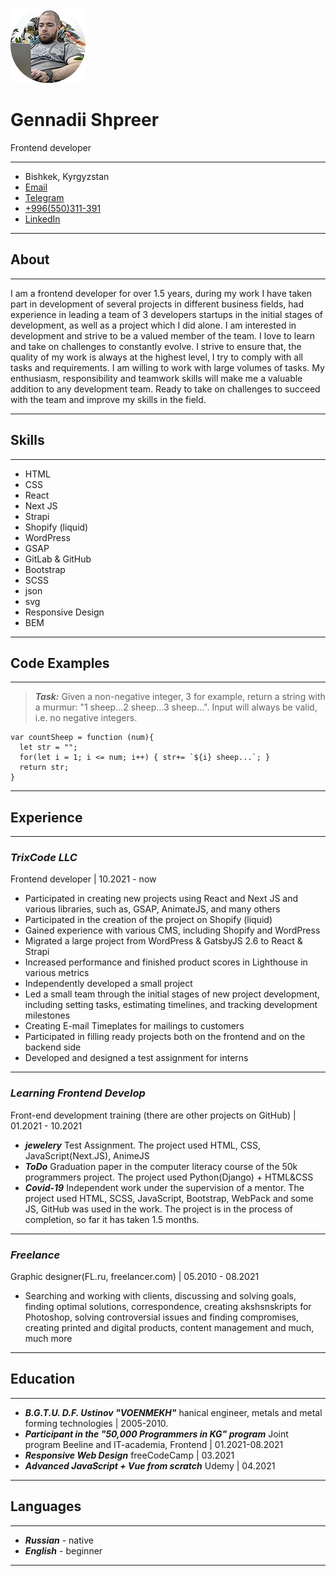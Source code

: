 ![me](/img/ava-1.png)
# Gennadii Shpreer
Frontend developer

***
- Bishkek, Kyrgyzstan
- [Email](mailto:intellegento@gmail.com)
- [Telegram](https://t.me/intellegento)
- [+996(550)311-391](tel:+996550311391)
- [LinkedIn](https://www.linkedin.com/in/g-shpreer/)

***

## About
***
I am a frontend developer for over 1.5 years, during my work I have taken part in development of several projects in different business fields, had experience in leading a team of 3 developers startups in the initial stages of development, as well as a project which I did alone.
I am interested in development and strive to be a valued member of the team. I love to learn and take on challenges to constantly evolve. I strive to ensure that, the quality of my work is always at the highest level, I try to comply with all tasks and requirements. I am willing to work with large volumes of tasks. My enthusiasm, responsibility and teamwork skills will make me a valuable addition to any development team. Ready to take on challenges to succeed with the team and improve my skills in the field.

***

## Skills
***
- HTML
- CSS
- React
- Next JS
- Strapi 
- Shopify (liquid)
- WordPress
- GSAP
- GitLab & GitHub
- Bootstrap
- SСSS
- json
- svg
 - Responsive Design
- BEM

***

## Code Examples
***

> ***Task:***
 Given a non-negative integer, 3 for example, return a string with a murmur: "1 sheep...2 sheep...3 sheep...". Input will always be valid, i.e. no negative integers.
```
var countSheep = function (num){
  let str = "";
  for(let i = 1; i <= num; i++) { str+= `${i} sheep...`; }
  return str;
}
```
***
## Experience
***
### ***TrixCode LLC***
Frontend developer | 10.2021 - now
- Participated in creating new projects using React and Next JS and various libraries, such as, GSAP, AnimateJS, and many others
- Participated in the creation of the project on Shopify (liquid)
- Gained experience with various CMS, including Shopify and WordPress
- Migrated a large project from WordPress & GatsbyJS 2.6 to React & Strapi
- Increased performance and finished product scores in Lighthouse in various metrics
- Independently developed a small project
- Led a small team through the initial stages of new project development, including setting tasks, estimating timelines, and tracking development milestones
- Creating E-mail Timeplates for mailings to customers
- Participated in filling ready projects both on the frontend and on the backend side
- Developed and designed a test assignment for interns

---
### ***Learning Frontend Develop***
Front-end development training (there are other projects on GitHub) | 01.2021 - 10.2021
- ***jewelery***
Test Assignment. The project used HTML, CSS, JavaScript(Next.JS), AnimeJS
- ***ToDo***
Graduation paper in the computer literacy course of the 50k programmers project. The project used Python(Django) + HTML&CSS
- ***Covid-19***
Independent work under the supervision of a mentor. The project used HTML, SCSS, JavaScript, Bootstrap, WebPack and some JS, GitHub was used in the work. The project is in the process of completion, so far it has taken 1.5 months.

___

### ***Freelance***
Graphic designer(FL.ru, freelancer.com) | 05.2010 - 08.2021
- Searching and working with clients, discussing and solving goals, finding optimal solutions, correspondence, creating akshsnskripts for Photoshop, solving controversial issues and finding compromises, creating printed and digital products, content management and much, much more

***

## Education

***

- ***B.G.T.U. D.F. Ustinov "VOENMEKH"***
hanical engineer, metals and metal forming technologies | 2005-2010.
- ***Participant in the "50,000 Programmers in KG" program***
Joint program Beeline and IT-academia, Frontend | 01.2021-08.2021
- ***Responsive Web Design***
freeCodeCamp | 03.2021
- ***Advanced JavaScript + Vue from scratch*** 
Udemy | 04.2021

***

## Languages

***

- ***Russian*** - native
- ***English*** - beginner

***
